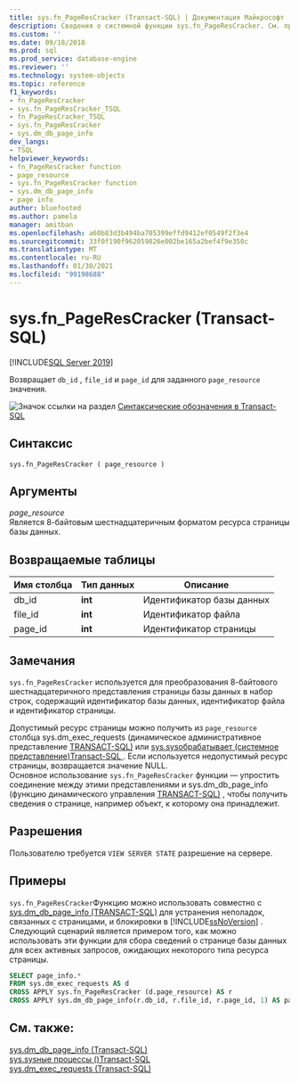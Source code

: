 ```yaml
---
title: sys.fn_PageResCracker (Transact-SQL) | Документация Майкрософт
description: Сведения о системной функции sys.fn_PageResCracker. См. примеры и Просмотр дополнительных доступных ресурсов.
ms.custom: ''
ms.date: 09/18/2018
ms.prod: sql
ms.prod_service: database-engine
ms.reviewer: ''
ms.technology: system-objects
ms.topic: reference
f1_keywords:
- fn_PageResCracker
- sys.fn_PageResCracker_TSQL
- fn_PageResCracker_TSQL
- sys.fn_PageResCracker
- sys.dm_db_page_info
dev_langs:
- TSQL
helpviewer_keywords:
- fn_PageResCracker function
- page_resource
- sys.fn_PageResCracker function
- sys.dm_db_page_info
- page info
author: bluefooted
ms.author: pamela
manager: amitban
ms.openlocfilehash: a60b83d3b494ba705399effd9412ef0549f2f3e4
ms.sourcegitcommit: 33f0f190f962059826e002be165a2bef4f9e350c
ms.translationtype: MT
ms.contentlocale: ru-RU
ms.lasthandoff: 01/30/2021
ms.locfileid: "99198688"
---
```

# <a name="sysfn_pagerescracker-transact-sql"></a>sys.fn_PageResCracker (Transact-SQL)
[!INCLUDE[SQL Server 2019](../../includes/applies-to-version/sqlserver2019.md)]

Возвращает `db_id` , `file_id` и `page_id` для заданного `page_resource` значения. 
  
 ![Значок ссылки на раздел](../../database-engine/configure-windows/media/topic-link.gif "Значок ссылки на раздел") [Синтаксические обозначения в Transact-SQL](../../t-sql/language-elements/transact-sql-syntax-conventions-transact-sql.md)  
  
## <a name="syntax"></a>Синтаксис  
```  
sys.fn_PageResCracker ( page_resource )  
```  
  
## <a name="arguments"></a>Аргументы  
*page_resource*    
Является 8-байтовым шестнадцатеричным форматом ресурса страницы базы данных.
  
## <a name="tables-returned"></a>Возвращаемые таблицы  
  
|Имя столбца|Тип данных|Описание|  
|-----------------|---------------|-----------------|  
|db_id|**int**|Идентификатор базы данных|  
|file_id|**int**|Идентификатор файла|  
|page_id|**int**|Идентификатор страницы|  
  
## <a name="remarks"></a>Замечания  
`sys.fn_PageResCracker` используется для преобразования 8-байтового шестнадцатеричного представления страницы базы данных в набор строк, содержащий идентификатор базы данных, идентификатор файла и идентификатор страницы.   

Допустимый ресурс страницы можно получить из `page_resource` столбца sys.dm_exec_requests &#40;динамическое административное представление [TRANSACT-SQL&#41;](../../relational-databases/system-dynamic-management-views/sys-dm-exec-requests-transact-sql.md) или [sys.sysобрабатывает &#40;системное представление&#41;Transact-SQL ](../../relational-databases/system-compatibility-views/sys-sysprocesses-transact-sql.md) . Если используется недопустимый ресурс страницы, возвращается значение NULL.  
Основное использование `sys.fn_PageResCracker` функции — упростить соединение между этими представлениями и sys.dm_db_page_info &#40;функцию динамического управления [TRANSACT-SQL&#41;](../../relational-databases/system-dynamic-management-views/sys-dm-db-page-info-transact-sql.md) , чтобы получить сведения о странице, например объект, к которому она принадлежит.
  
## <a name="permissions"></a>Разрешения  
Пользователю требуется `VIEW SERVER STATE` разрешение на сервере.  
  
## <a name="examples"></a>Примеры  
`sys.fn_PageResCracker`Функцию можно использовать совместно с [sys.dm_db_page_info &#40;TRANSACT-SQL&#41;](../../relational-databases/system-dynamic-management-views/sys-dm-db-page-info-transact-sql.md) для устранения неполадок, связанных с страницами, и блокировки в [!INCLUDE[ssNoVersion](../../includes/ssnoversion-md.md)] .  Следующий сценарий является примером того, как можно использовать эти функции для сбора сведений о странице базы данных для всех активных запросов, ожидающих некоторого типа ресурса страницы. 
  
```sql  
SELECT page_info.* 
FROM sys.dm_exec_requests AS d  
CROSS APPLY sys.fn_PageResCracker (d.page_resource) AS r  
CROSS APPLY sys.dm_db_page_info(r.db_id, r.file_id, r.page_id, 1) AS page_info
```  
  
## <a name="see-also"></a>См. также:  
 [sys.dm_db_page_info &#40;Transact-SQL&#41;](../../relational-databases/system-dynamic-management-views/sys-dm-db-page-info-transact-sql.md)  
 [sys.sysные процессы &#40;&#41;Transact-SQL ](../../relational-databases/system-compatibility-views/sys-sysprocesses-transact-sql.md)   
 [sys.dm_exec_requests (Transact-SQL)](../../relational-databases/system-dynamic-management-views/sys-dm-exec-requests-transact-sql.md)  
  
  
